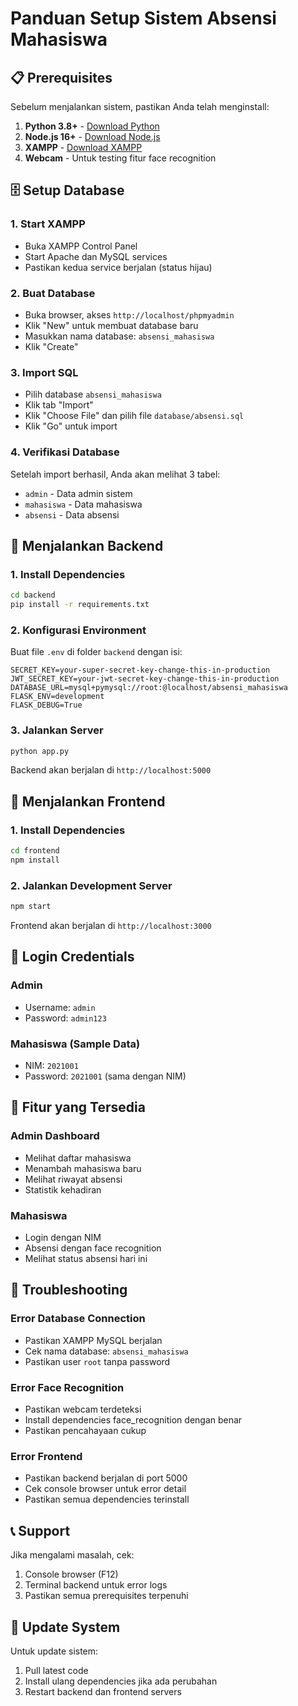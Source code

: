 # Panduan Setup Sistem Absensi Mahasiswa

## 📋 Prerequisites

Sebelum menjalankan sistem, pastikan Anda telah menginstall:

1. **Python 3.8+** - [Download Python](https://www.python.org/downloads/)
2. **Node.js 16+** - [Download Node.js](https://nodejs.org/)
3. **XAMPP** - [Download XAMPP](https://www.apachefriends.org/)
4. **Webcam** - Untuk testing fitur face recognition

## 🗄️ Setup Database

### 1. Start XAMPP
- Buka XAMPP Control Panel
- Start Apache dan MySQL services
- Pastikan kedua service berjalan (status hijau)

### 2. Buat Database
- Buka browser, akses `http://localhost/phpmyadmin`
- Klik "New" untuk membuat database baru
- Masukkan nama database: `absensi_mahasiswa`
- Klik "Create"

### 3. Import SQL
- Pilih database `absensi_mahasiswa`
- Klik tab "Import"
- Klik "Choose File" dan pilih file `database/absensi.sql`
- Klik "Go" untuk import

### 4. Verifikasi Database
Setelah import berhasil, Anda akan melihat 3 tabel:
- `admin` - Data admin sistem
- `mahasiswa` - Data mahasiswa
- `absensi` - Data absensi

## 🚀 Menjalankan Backend

### 1. Install Dependencies
```bash
cd backend
pip install -r requirements.txt
```

### 2. Konfigurasi Environment
Buat file `.env` di folder `backend` dengan isi:
```
SECRET_KEY=your-super-secret-key-change-this-in-production
JWT_SECRET_KEY=your-jwt-secret-key-change-this-in-production
DATABASE_URL=mysql+pymysql://root:@localhost/absensi_mahasiswa
FLASK_ENV=development
FLASK_DEBUG=True
```

### 3. Jalankan Server
```bash
python app.py
```

Backend akan berjalan di `http://localhost:5000`

## 🎨 Menjalankan Frontend

### 1. Install Dependencies
```bash
cd frontend
npm install
```

### 2. Jalankan Development Server
```bash
npm start
```

Frontend akan berjalan di `http://localhost:3000`

## 🔐 Login Credentials

### Admin
- Username: `admin`
- Password: `admin123`

### Mahasiswa (Sample Data)
- NIM: `2021001`
- Password: `2021001` (sama dengan NIM)

## 📱 Fitur yang Tersedia

### Admin Dashboard
- Melihat daftar mahasiswa
- Menambah mahasiswa baru
- Melihat riwayat absensi
- Statistik kehadiran

### Mahasiswa
- Login dengan NIM
- Absensi dengan face recognition
- Melihat status absensi hari ini

## 🐛 Troubleshooting

### Error Database Connection
- Pastikan XAMPP MySQL berjalan
- Cek nama database: `absensi_mahasiswa`
- Pastikan user `root` tanpa password

### Error Face Recognition
- Pastikan webcam terdeteksi
- Install dependencies face_recognition dengan benar
- Pastikan pencahayaan cukup

### Error Frontend
- Pastikan backend berjalan di port 5000
- Cek console browser untuk error detail
- Pastikan semua dependencies terinstall

## 📞 Support

Jika mengalami masalah, cek:
1. Console browser (F12)
2. Terminal backend untuk error logs
3. Pastikan semua prerequisites terpenuhi

## 🔄 Update System

Untuk update sistem:
1. Pull latest code
2. Install ulang dependencies jika ada perubahan
3. Restart backend dan frontend servers
